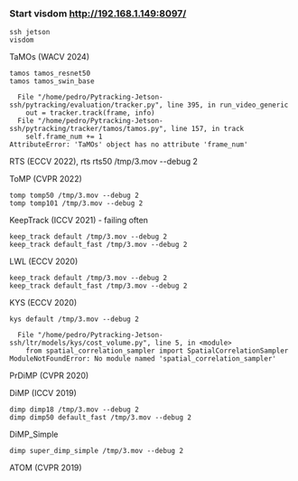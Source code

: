 





### Start visdom http://192.168.1.149:8097/
```shell
ssh jetson
visdom
```

TaMOs (WACV 2024)
```shell
tamos tamos_resnet50
tamos tamos_swin_base

  File "/home/pedro/Pytracking-Jetson-ssh/pytracking/evaluation/tracker.py", line 395, in run_video_generic
    out = tracker.track(frame, info)
  File "/home/pedro/Pytracking-Jetson-ssh/pytracking/tracker/tamos/tamos.py", line 157, in track
    self.frame_num += 1
AttributeError: 'TaMOs' object has no attribute 'frame_num'
```
    
    

RTS (ECCV 2022), 
    rts rts50 /tmp/3.mov --debug 2

ToMP (CVPR 2022) 
```shell
tomp tomp50 /tmp/3.mov --debug 2
tomp tomp101 /tmp/3.mov --debug 2
```

KeepTrack (ICCV 2021) - failing often
```shell
keep_track default /tmp/3.mov --debug 2
keep_track default_fast /tmp/3.mov --debug 2
```

LWL (ECCV 2020)
```shell
keep_track default /tmp/3.mov --debug 2
keep_track default_fast /tmp/3.mov --debug 2
```

KYS (ECCV 2020)
```shell
kys default /tmp/3.mov --debug 2

  File "/home/pedro/Pytracking-Jetson-ssh/ltr/models/kys/cost_volume.py", line 5, in <module>
    from spatial_correlation_sampler import SpatialCorrelationSampler
ModuleNotFoundError: No module named 'spatial_correlation_sampler'
```
PrDiMP (CVPR 2020) 

DiMP (ICCV 2019)
```shell
dimp dimp18 /tmp/3.mov --debug 2
dimp dimp50 default_fast /tmp/3.mov --debug 2
```

DiMP_Simple
```shell
dimp super_dimp_simple /tmp/3.mov --debug 2
```

ATOM (CVPR 2019)



